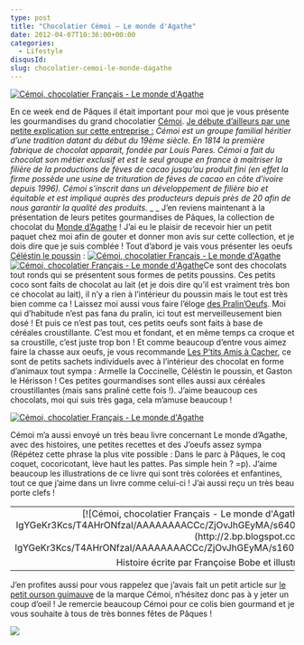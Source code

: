 ```yaml
---
type: post
title: "Chocolatier Cémoi – Le monde d'Agathe"
date: 2012-04-07T10:36:00+00:00
categories:
  - Lifestyle
disqusId:
slug: chocolatier-cemoi-le-monde-dagathe
---
```


[![Cémoi, chocolatier Français - Le monde d'Agathe](http://1.bp.blogspot.com/-MX-loCeLPus/T4AA67VGXxI/AAAAAAAACCE/4qM38RF_paU/s400/LABEL.jpg)](http://www.jaimelechocolat.fr/chocolats-de-paques/le-monde-d-agathe.html)

En ce week end de Pâques il était important pour moi que je vous présente les gourmandises du grand chocolatier [Cémoi](http://www.cemoi.fr/). <u>Je débute d’ailleurs par une petite explication sur cette entreprise :</u> _Cémoi est un groupe familial héritier d’une tradition datant du début du 19ème siècle. En 1814 la première fabrique de chocolat apparait, fondée par Louis Pares. Cémoi a fait du chocolat son métier exclusif et est le seul groupe en france à maitriser la filière de la productions de fèves de cacao jusqu’au produit fini (en effet la firme possède une usine de trituration de fèves de cacao en côte d’ivoire depuis 1996)._ _Cémoi s’inscrit dans un développement de filière bio et équitable et est impliqué auprès des producteurs depuis près de 20 afin de nous garantir la qualité des produits._ _ _ J’en reviens maintenant à la présentation de leurs petites gourmandises de Pâques, la collection de chocolat du [Monde d’Agathe](http://www.jaimelechocolat.fr/chocolats-de-paques/le-monde-d-agathe.html) ! J’ai eu le plaisir de recevoir hier un petit paquet chez moi afin de gouter et donner mon avis sur cette collection, et je dois dire que je suis comblée ! Tout d’abord je vais vous présenter les oeufs [Céléstin le poussin](http://www.jaimelechocolat.fr/celestin-le-poussin.html/) : [![Cémoi, chocolatier Français - Le monde d'Agathe](http://3.bp.blogspot.com/-mo1tGQ9UdKk/T4ABIc2AqKI/AAAAAAAACCM/5V3UoefH_jM/s320/CELESTIN+RVB_72dpi.jpg)](http://www.jaimelechocolat.fr/chocolats-de-paques/le-monde-d-agathe.html)[![Cémoi, chocolatier Français - Le monde d'Agathe](http://2.bp.blogspot.com/-3-uAMtNofRI/T4ACpQxH4tI/AAAAAAAACCU/W4pnWpZhw8k/s320/PRALIN'OEUFS.jpg)](http://www.jaimelechocolat.fr/chocolats-de-paques/le-monde-d-agathe.html)Ce sont des chocolats tout ronds qui se présentent sous formes de petits poussins. Ces petits coco sont faits de chocolat au lait (et je dois dire qu’il est vraiment très bon ce chocolat au lait), il n’y a rien à l’intérieur du poussin mais le tout est très bien comme ca ! Laissez moi aussi vous faire l’éloge [des Pralin’Oeufs](http://www.jaimelechocolat.fr/les-pralin-oeufs.html/). Moi qui d’habitude n’est pas fana du pralin, ici tout est merveilleusement bien dosé ! Et puis ce n’est pas tout, ces petits oeufs sont faits à base de céréales croustillante. C’est mou et fondant, et en même temps ca croque et sa croustille, c’est juste trop bon ! Et comme beaucoup d’entre vous aimez faire la chasse aux oeufs, je vous recommande [Les P’tits Amis à Cacher](http://www.jaimelechocolat.fr/les-p-tits-amis-a-cacher.html/), ce sont de petits sachets individuels avec à l’intérieur des chocolat en forme d’animaux tout sympa : Armelle la Coccinelle, Céléstin le poussin, et Gaston le Hérisson ! Ces petites gourmandises sont elles aussi aux céréales croustillantes (mais sans praliné cette fois !). J’aime beaucoup ces chocolats, moi qui suis très gaga, cela m’amuse beaucoup !

[![Cémoi, chocolatier Français - Le monde d'Agathe](http://2.bp.blogspot.com/-3_1KfPXoYKQ/T4AKCfqyBNI/AAAAAAAACCk/Sy-HpQMlXAk/s1600/amis-a-cacher-chocolat-v_1.jpg)](http://www.jaimelechocolat.fr/chocolats-de-paques/le-monde-d-agathe.html)

Cémoi m’a aussi envoyé un très beau livre concernant Le monde d’Agathe, avec des histoires, une petites recettes et des J’oeufs assez sympa (Répétez cette phrase la plus vite possible : Dans le parc à Pâques, le coq coquet, cocoricotant, lève haut les pattes. Pas simple hein ? =p). J’aime beaucoup les illustrations de ce livre qui sont très colorées et enfantines, tout ce que j’aime dans un livre comme celui-ci ! J’ai aussi reçu un très beau porte clefs !

<table align="center" cellpadding="0" cellspacing="0" style="margin-left: auto; margin-right: auto; text-align: center;">

<tbody>

<tr>

<td style="text-align: center;">[![Cémoi, chocolatier Français - Le monde d'Agathe](http://2.bp.blogspot.com/-lgYGeKr3Kcs/T4AHrONfzaI/AAAAAAAACCc/ZjOvJhGEyMA/s640/Le_monde_d'agathe_Cémoi_Chocolatier.jpg)](http://2.bp.blogspot.com/-lgYGeKr3Kcs/T4AHrONfzaI/AAAAAAAACCc/ZjOvJhGEyMA/s1600/Le_monde_d'agathe_Cémoi_Chocolatier.jpg)</td>

</tr>

<tr>

<td style="text-align: center;">Histoire écrite par Françoise Bobe et illustrée par Virginie Grosos</td>

</tr>

</tbody>

</table>

J’en profites aussi pour vous rappelez que j’avais fait un petit article sur [le petit ourson guimauve](http://crokmou.blogspot.com/2011/08/le-petit-ourson-guimauve.html) de la marque Cémoi, n’hésitez donc pas à y jeter un coup d’oeil ! Je remercie beaucoup Cémoi pour ce colis bien gourmand et je vous souhaite à tous de très bonnes fêtes de Pâques !

[![](http://4.bp.blogspot.com/-2bLosyMFac4/TxhFg0sR2dI/AAAAAAAABec/Mzg1OnlXUmM/s1600/Signature+copie.jpg)](http://4.bp.blogspot.com/-2bLosyMFac4/TxhFg0sR2dI/AAAAAAAABec/Mzg1OnlXUmM/s1600/Signature+copie.jpg)